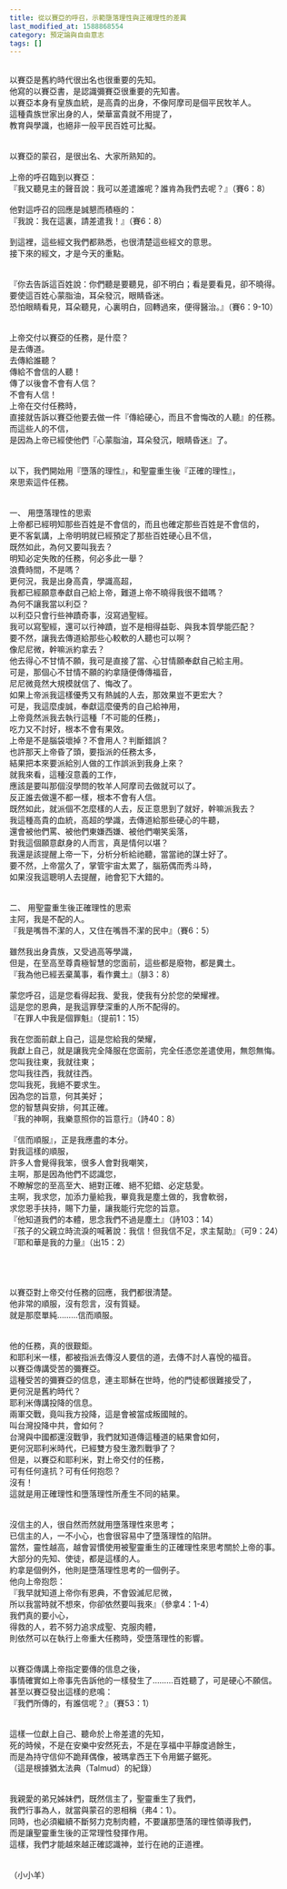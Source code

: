 ```yaml
---
title: 從以賽亞的呼召，示範墮落理性與正確理性的差異
last_modified_at: 1588868554
category: 預定論與自由意志
tags: []
---
```


<div> </div>
<div>以賽亞是舊約時代很出名也很重要的先知。</div>
<div>他寫的以賽亞書，是認識彌賽亞很重要的先知書。</div>
<div>以賽亞本身有皇族血統，是高貴的出身，不像阿摩司是個平民牧羊人。</div>
<div>這種貴族世家出身的人，榮華富貴就不用提了，</div>
<div>教育與學識，也絕非一般平民百姓可比擬。</div>
<div> </div>
<div> </div>
<div>以賽亞的蒙召，是很出名、大家所熟知的。</div>
<div> </div>
<div>上帝的呼召臨到以賽亞：</div>
<div>『我又聽見主的聲音說：我可以差遣誰呢？誰肯為我們去呢？』（賽6：8）</div>
<div> </div>
<div>他對這呼召的回應是誠懇而積極的：</div>
<div>『我說：我在這裏，請差遣我！』（賽6：8）</div>
<div> </div>
<div>到這裡，這些經文我們都熟悉，也很清楚這些經文的意思。</div>
<div>接下來的經文，才是今天的重點。</div>
<div> </div>
<div> </div>
<div>『你去告訴這百姓說：你們聽是要聽見，卻不明白；看是要看見，卻不曉得。</div>
<div>要使這百姓心蒙脂油，耳朵發沉，眼睛昏迷。</div>
<div>恐怕眼睛看見，耳朵聽見，心裏明白，回轉過來，便得醫治。』（賽6：9-10）</div>
<div> </div>
<div> </div>
<div>上帝交付以賽亞的任務，是什麼？</div>
<div>是去傳道。</div>
<div>去傳給誰聽？</div>
<div>傳給不會信的人聽！</div>
<div>傳了以後會不會有人信？</div>
<div>不會有人信！</div>
<div>上帝在交付任務時，</div>
<div>直接就告訴以賽亞他要去做一件『傳給硬心，而且不會悔改的人聽』的任務。</div>
<div>而這些人的不信，</div>
<div>是因為上帝已經使他們『心蒙脂油，耳朵發沉，眼睛昏迷』了。</div>
<div> </div>
<div> </div>
<div>以下，我們開始用『墮落的理性』，和聖靈重生後『正確的理性』，</div>
<div>來思索這件任務。</div>
<div> </div>
<div> </div>
<div>一、<span style="white-space:pre"> </span>用墮落理性的思索</div>
<div>上帝都已經明知那些百姓是不會信的，而且也確定那些百姓是不會信的，</div>
<div>更不客氣講，上帝明明就已經預定了那些百姓硬心且不信，</div>
<div>既然如此，為何又要叫我去？</div>
<div>明知必定失敗的任務，何必多此一舉？</div>
<div>浪費時間，不是嗎？</div>
<div>更何況，我是出身高貴，學識高超，</div>
<div>我都已經願意奉獻自己給上帝，難道上帝不曉得我很不錯嗎？</div>
<div>為何不讓我當以利亞？</div>
<div>以利亞只會行些神蹟奇事，沒寫過聖經。</div>
<div>我可以寫聖經，還可以行神蹟，豈不是相得益彰、與我本質學能匹配？</div>
<div>要不然，讓我去傳道給那些心較軟的人聽也可以啊？</div>
<div>像尼尼微，幹嘛派約拿去？</div>
<div>他去得心不甘情不願，我可是直接了當、心甘情願奉獻自己給主用。</div>
<div>可是，那個心不甘情不願的約拿隨便傳傳福音，</div>
<div>尼尼微竟然大規模就信了、悔改了。</div>
<div>如果上帝派我這樣優秀又有熱誠的人去，那效果豈不更宏大？</div>
<div>可是，我這麼虔誠，奉獻這麼優秀的自己給神用，</div>
<div>上帝竟然派我去執行這種「不可能的任務」，</div>
<div>吃力又不討好，根本不會有果效。</div>
<div>上帝是不是腦袋壞掉？不會用人？判斷錯誤？</div>
<div>也許那天上帝昏了頭，要指派的任務太多，</div>
<div>結果把本來要派給別人做的工作誤派到我身上來？</div>
<div>就我來看，這種沒意義的工作，</div>
<div>應該是要叫那個沒學問的牧羊人阿摩司去做就可以了。</div>
<div>反正誰去做還不都一樣，根本不會有人信。</div>
<div>既然如此，就派個不怎麼樣的人去，反正意思到了就好，幹嘛派我去？</div>
<div>我這種高貴的血統，高超的學識，去傳道給那些硬心的牛聽，</div>
<div>還會被他們罵、被他們東嫌西嫌、被他們嘲笑奚落，</div>
<div>對我這個願意獻身的人而言，真是情何以堪？</div>
<div>我還是該提醒上帝一下，分析分析給祂聽，當當祂的謀士好了。</div>
<div>要不然，上帝當久了，掌管宇宙太累了，腦筋偶而秀斗時，</div>
<div>如果沒我這聰明人去提醒，祂會犯下大錯的。</div>
<div> </div>
<div> </div>
<div>二、<span style="white-space:pre"> </span>用聖靈重生後正確理性的思索</div>
<div>主阿，我是不配的人。</div>
<div>『我是嘴唇不潔的人，又住在嘴唇不潔的民中』（賽6：5）</div>
<div> </div>
<div>雖然我出身貴族，又受過高等學識，</div>
<div>但是，在至高至尊貴極智慧的您面前，這些都是廢物，都是糞土。</div>
<div>『我為他已經丟棄萬事，看作糞土』（腓3：8）</div>
<div> </div>
<div>蒙您呼召，這是您看得起我、愛我，使我有分於您的榮耀裡。</div>
<div>這是您的恩典，是我這罪孽深重的人所不配得的。</div>
<div>『在罪人中我是個罪魁』（提前1：15）</div>
<div> </div>
<div>我在您面前獻上自己，這是您給我的榮耀，</div>
<div>我獻上自己，就是讓我完全降服在您面前，完全任憑您差遣使用，無怨無悔。</div>
<div>您叫我往東，我就往東；</div>
<div>您叫我往西，我就往西。</div>
<div>您叫我死，我絕不要求生。</div>
<div>因為您的旨意，何其美好；</div>
<div>您的智慧與安排，何其正確。</div>
<div>『我的神啊，我樂意照你的旨意行』（詩40：8）</div>
<div> </div>
<div>『信而順服』，正是我應盡的本分。</div>
<div>對我這樣的順服，</div>
<div>許多人會覺得我笨，很多人會對我嘲笑，</div>
<div>主啊，那是因為他們不認識您，</div>
<div>不瞭解您的至高至大、絕對正確、絕不犯錯、必定慈愛。</div>
<div>主啊，我求您，加添力量給我，畢竟我是塵土做的，我會軟弱，</div>
<div>求您恩手扶持，賜下力量，讓我能行完您的旨意。</div>
<div>『他知道我們的本體，思念我們不過是塵土』（詩103：14）</div>
<div>『孩子的父親立時流淚的喊著說：我信！但我信不足，求主幫助』（可9：24）</div>
<div>『耶和華是我的力量』（出15：2）</div>
<div> </div>
<div> </div>
<div> </div>
<div> </div>
<div>以賽亞對上帝交付任務的回應，我們都很清楚。</div>
<div>他非常的順服，沒有怨言，沒有質疑。</div>
<div>就是那麼單純………信而順服。</div>
<div> </div>
<div> </div>
<div>他的任務，真的很艱鉅。</div>
<div>和耶利米一樣，都被指派去傳沒人要信的道，去傳不討人喜悅的福音。</div>
<div>以賽亞傳講受苦的彌賽亞。</div>
<div>這種受苦的彌賽亞的信息，連主耶穌在世時，他的門徒都很難接受了，</div>
<div>更何況是舊約時代？</div>
<div>耶利米傳講投降的信息。</div>
<div>兩軍交戰，竟叫我方投降，這是會被當成叛國賊的。</div>
<div>叫台灣投降中共，會如何？</div>
<div>台灣與中國都還沒戰爭，我們就知道傳這種道的結果會如何，</div>
<div>更何況耶利米時代，已經雙方發生激烈戰爭了？</div>
<div>但是，以賽亞和耶利米，對上帝交付的任務，</div>
<div>可有任何違抗？可有任何抱怨？</div>
<div>沒有！</div>
<div>這就是用正確理性和墮落理性所產生不同的結果。</div>
<div> </div>
<div> </div>
<div>沒信主的人，很自然而然就用墮落理性來思考；</div>
<div>已信主的人，一不小心，也會很容易中了墮落理性的陷阱。</div>
<div>當然，靈性越高，越會習慣使用被聖靈重生的正確理性來思考關於上帝的事。</div>
<div>大部分的先知、使徒，都是這樣的人。</div>
<div>約拿是個例外，他則是墮落理性思考的一個例子。</div>
<div>他向上帝抱怨：</div>
<div>『我早就知道上帝你有恩典，不會毀滅尼尼微，</div>
<div>所以我當時就不想來，你卻依然要叫我來』（參拿4：1-4）</div>
<div>我們真的要小心，</div>
<div>得救的人，若不努力追求成聖、克服肉體，</div>
<div>則依然可以在執行上帝重大任務時，受墮落理性的影響。</div>
<div> </div>
<div> </div>
<div>以賽亞傳講上帝指定要傳的信息之後，</div>
<div>事情確實如上帝事先告訴他的一樣發生了………百姓聽了，可是硬心不願信。</div>
<div>甚至以賽亞發出這樣的悲鳴：</div>
<div>『我們所傳的，有誰信呢？』（賽53：1）</div>
<div> </div>
<div> </div>
<div>這樣一位獻上自己、聽命於上帝差遣的先知，</div>
<div>死的時候，不是在安樂中安然死去，不是在享福中平靜度過餘生，</div>
<div>而是為持守信仰不跪拜偶像，被瑪拿西王下令用鋸子鋸死。</div>
<div>（這是根據猶太法典（Talmud）的紀錄）</div>
<div> </div>
<div> </div>
<div>我親愛的弟兄姊妹們，既然信主了，聖靈重生了我們，</div>
<div>我們行事為人，就當與蒙召的恩相稱（弗4：1）。</div>
<div>同時，也必須繼續不斷努力克制肉體，不要讓那墮落的理性領導我們，</div>
<div>而是讓聖靈重生後的正常理性發揮作用。</div>
<div>這樣，我們才能越來越正確認識神，並行在祂的正道裡。</div>
<div> </div>
<div> </div>
<div>（小小羊）</div>
